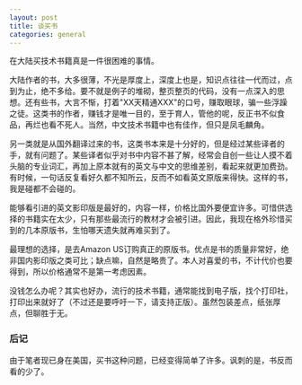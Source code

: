 ```yaml
---
layout: post
title: 谈买书
categories: general
---
```


在大陆买技术书籍真是一件很困难的事情。

大陆作者的书，大多很薄，不光是厚度上，深度上也是，知识点往往一代而过，点到为止，绝不多给。要不就是例子的堆砌，整页整页的代码，没有一点深入的思想。还有些书，大言不惭，打着"XX天精通XXX"的口号，赚取眼球，骗一些浮躁之徒。这类书的作者，赚钱才是唯一目的，至于育人，管他的呢，反正书不似食品，再烂也看不死人。当然，中文技术书籍中也有佳作，但只是凤毛麟角。

另一类就是从国外翻译过来的书，这类书本来是十分好的，但是经过某些译者的手，就有问题了。某些译者似乎对书中内容不甚了解，经常会自创一些让人摸不着头脑的专业词汇，再加上原本就有的英文与中文的思维差别，看起来就更加费劲。有时候，一句话反复看好久都不知所云，反而不如看英文原版来得快。这样的书，我是碰都不会碰的。

能够看引进的英文影印版是最好的，内容一样，价格比国外要便宜许多。可惜供选择的书籍实在太少，只有那些最流行的教材才会被引进。因此，我现在格外珍惜买到的几本原版书，生怕哪天遗失就再难买到了。

最理想的选择，是去Amazon US订购真正的原版书。优点是书的质量非常好，绝非国内影印版之类可比；缺点嘛，自然是略贵了。本人对喜爱的书，不计代价也要得到，所以价格通常不是第一考虑因素。

没钱怎么办呢？其实也好办，流行的技术书籍，通常能找到电子版，找个打印社，打印出来就好了（不过还是要呼吁一下，请支持正版）。虽然包装差点，纸张厚点，但聊胜于无。

### 后记
由于笔者现已身在美国，买书这种问题，已经变得简单了许多。讽刺的是，书反而看的少了。
